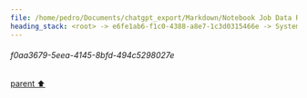 ```yaml
---
file: /home/pedro/Documents/chatgpt_export/Markdown/Notebook Job Data Retrieval.md
heading_stack: <root> -> e6fe1ab6-f1c0-4388-a8e7-1c3d0315466e -> System -> 24b915fb-e8ff-4102-a875-7f7ea2e2a439 -> System -> aaa2b941-2299-4711-b7fd-52b2da380ed6 -> User -> 6b4fac93-b94a-4f43-82b6-a7a4868044f3 -> Assistant -> c63832c2-df1d-4483-aa9f-ab7e910c8f16 -> Tool -> generated by datamodel-codegen: -> filename:  hn_jobs.json -> timestamp: 2023-09-25T20:22:55+00:00 -> 7b502702-4ce6-40b4-a0ef-439d804f78d0 -> Assistant -> aaa2543c-cd16-4a49-a6dd-36e85c82c60d -> User -> e4e1553a-f7a4-423f-9b5e-134aa2af861c -> Assistant -> 1ca395da-d1b3-4508-8161-5abf783be70e -> Tool -> generated by datamodel-codegen: -> filename:  hn_jobs.json -> timestamp: 2023-09-25T20:22:55+00:00 -> Show a random company -> 5d3bf0ba-b6ce-43f7-a5ca-3fb27a031604 -> Assistant -> aaa20425-66a2-4835-8049-deec7f8467e5 -> User -> 8b440c17-4bdf-495b-b2ae-dc5e8dd7d533 -> Assistant -> 9109e1e2-41f1-493c-b9fa-e314ed35a8ff -> Tool -> generated by datamodel-codegen: -> filename:  hn_jobs.json -> timestamp: 2023-09-25T20:22:55+00:00 -> Show a random company -> 4e987c7e-6f39-476e-ad69-a6cf0713e1ed -> Assistant -> aaa27db9-6747-43da-8090-16c8aa422c6e -> User -> b15cc185-bd79-4692-9c5e-7a893c810569 -> Assistant -> 97ca0ab7-bc48-4897-9931-1d973fd70e02 -> Tool -> generated by datamodel-codegen: -> filename:  hn_jobs.json -> timestamp: 2023-09-25T20:22:55+00:00 -> Show a random company -> 5eff3979-8823-494c-9df9-cb5f88db426e -> Assistant -> 150d31f9-c649-4cb9-a257-f43b09a2e0b8 -> Tool -> Information Related to Job Openings -> 43f9b0f0-a070-41d9-9d64-5204f759d079 -> Assistant -> aaa28917-1835-4887-87e5-a45617870c70 -> User -> debbc83c-7055-4385-96af-f7224ba79aef -> Assistant -> 4eda622a-65b1-480f-9651-9bbbf2b5f8a2 -> Tool -> generated by datamodel-codegen: -> filename:  hn_jobs.json -> timestamp: 2023-09-25T20:22:55+00:00 -> Show a random company -> 68de6d01-cbe5-4879-9966-232d424cb1ba -> Assistant -> Libraries and Dependencies -> Data Models -> Data Loading and Exploration -> Implications for Job Information -> aaa25948-9b55-407b-957a-0bd78c7c540a -> User -> 5c5f38a7-c338-4e86-9ad0-6802bcb95b45 -> Assistant -> 7dab6743-33b2-4682-a9b9-148fa4cf7529 -> Tool -> 213f21a3-e385-4ce8-b87a-0a17b0a06f4b -> Assistant -> 32706a9d-6721-4cbc-bc3f-401f478fac8c -> Tool -> a844271b-84f9-4d04-bfa7-eb1540338fb4 -> Assistant -> aaa2c604-f280-4681-9bbc-4b718a353389 -> User -> 3be926cb-907a-4311-a93b-da809579b8c4 -> Assistant -> bdf7c1ad-3e40-4499-b7c0-6113692f75d2 -> Tool -> 35e5c04d-06af-4210-83ae-7a3503ac6831 -> Assistant -> 504028f8-46e1-4510-a5a1-b509a3045521 -> Tool -> Convert the list of companies to a DataFrame for easier manipulation -> Extract the jobs into a separate DataFrame -> 65bdc7c5-fdd3-45a1-ac5a-1b957c3be079 -> Assistant -> 1bf0b844-19b6-4e51-b1e6-a4028b0ca2b0 -> Tool -> Correcting the code to properly extract job details -> 1b9dc564-ea5e-4ce9-a7c1-08d8783b9c4f -> Assistant -> ff4ad0de-f7f7-4af7-bebe-88c0e0969e13 -> Tool -> Visualizing the distribution of job types -> ce225427-6dd5-45e8-93fc-4c6a00f9b4e2 -> Assistant -> 07fc4d6c-4bd3-41b7-b1ba-e8bff7bb95da -> Tool -> Visualizing the distribution of engineering types -> 3a66291e-684a-42b2-bc06-51ffd56a6471 -> Assistant -> 779f9a25-28d5-43dd-9d39-b96154af83f5 -> Tool -> Visualizing the distribution of remote jobs -> 0685561f-9032-4f0a-b1ef-810e5be163c4 -> Assistant -> 785ae135-509e-4c4c-b313-166afa4302d4 -> Tool -> Exploring skills required for jobs -> 8d962fe0-f383-463b-95ee-adadc76ea143 -> Assistant -> 56c45a59-85aa-42b4-91c0-f4757fa7452c -> Tool -> Correcting the code to properly count skills -> 65d12032-031d-4d05-9c46-c2ae4d86a98a -> Assistant -> 6ff17374-c250-4bf7-be9e-a38df8cc837b -> Tool -> Summary of Job Data Exploration -> ad1c335d-f5eb-4d15-a6f3-e1bb50b03fcc -> Assistant -> aaa21995-1639-4eaf-8f7c-4cf3ea649a0d -> User -> 28964f16-9349-4d00-b4e0-73846145d152 -> Assistant -> 82a2f75b-1e20-4b0d-a42d-ccc6f1a931d8 -> Tool -> Filter jobs that are remote, don't require a visa, and list Python as a desired skill -> Display basic statistics for these jobs -> Dataframe Summary -> Column Information -> Categorical Summary -> Sample Data (5x20) -> f0aa3679-5eea-4145-8bfd-494c5298027e
---
```

###### f0aa3679-5eea-4145-8bfd-494c5298027e
[parent ⬆️](#82a2f75b-1e20-4b0d-a42d-ccc6f1a931d8)
